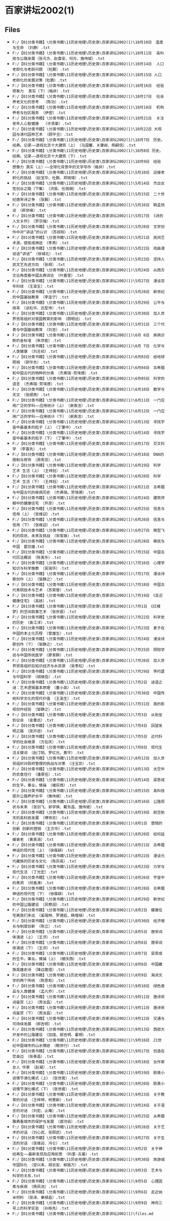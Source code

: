 # 百家讲坛2002(1)

## Files

- `F:/【01分类书籍】\分类书籍\11历史地理\历史类\百家讲坛2002(1)\10月10日　温度与生命　（刘静）.txt`
- `F:/【01分类书籍】\分类书籍\11历史地理\历史类\百家讲坛2002(1)\10月11日  高科技与公路发展（张元方、赵喜安、何光、施伟斌）.txt`
- `F:/【01分类书籍】\分类书籍\11历史地理\历史类\百家讲坛2002(1)\10月14日  人口老龄化与老龄问题 （杜鹏）.txt`
- `F:/【01分类书籍】\分类书籍\11历史地理\历史类\百家讲坛2002(1)\10月15日 人口老龄化的发展对策（杜鹏）.txt`
- `F:/【01分类书籍】\分类书籍\11历史地理\历史类\百家讲坛2002(1)\10月16日  经验  想象力  真实（下）（格非）.txt`
- `F:/【01分类书籍】\分类书籍\11历史地理\历史类\百家讲坛2002(1)\10月17日  社会养老文化的思考  （陈功）.txt`
- `F:/【01分类书籍】\分类书籍\11历史地理\历史类\百家讲坛2002(1)\10月18日  机构养老与社区服务 （伊密）.txt`
- `F:/【01分类书籍】\分类书籍\11历史地理\历史类\百家讲坛2002(1)\10月21日  关注老年人心智健康  （许贤豪）.txt`
- `F:/【01分类书籍】\分类书籍\11历史地理\历史类\百家讲坛2002(1)\10月22日 大观园与清代园林艺术 （顾平旦）.txt`
- `F:/【01分类书籍】\分类书籍\11历史地理\历史类\百家讲坛2002(1)\10月7日　历史。经典。记录——透视北京十大建筑（上）　（马国馨、关肇邺、杨嗣信）.txt`
- `F:/【01分类书籍】\分类书籍\11历史地理\历史类\百家讲坛2002(1)\10月8日 历史。经典。记录——透视北京十大建筑（下）.txt`
- `F:/【01分类书籍】\分类书籍\11历史地理\历史类\百家讲坛2002(1)\10月9日　经验 想像力 真实（上）——全球化背景中的文学写作（格非）.txt`
- `F:/【01分类书籍】\分类书籍\11历史地理\历史类\百家讲坛2002(1)\5月10日　迎接老龄化的挑战　（赵宝华、杜鹏、郑晓瑛）.txt`
- `F:/【01分类书籍】\分类书籍\11历史地理\历史类\百家讲坛2002(1)\5月14日　杰出女性创业之路（下集）　（洪英、任丽娟）.txt`
- `F:/【01分类书籍】\分类书籍\11历史地理\历史类\百家讲坛2002(1)\5月15日　二十世纪唐宋诗之争　（张毅）.txt`
- `F:/【01分类书籍】\分类书籍\11历史地理\历史类\百家讲坛2002(1)\5月16日　韩孟琐谈　（郝世峰）.txt`
- `F:/【01分类书籍】\分类书籍\11历史地理\历史类\百家讲坛2002(1)\5月17日 《诗的人文关怀》　（罗宗强）.txt`
- `F:/【01分类书籍】\分类书籍\11历史地理\历史类\百家讲坛2002(1)\5月20日　文学创作中对“讲话”的认识　（苏叔阳）.txt`
- `F:/【01分类书籍】\分类书籍\11历史地理\历史类\百家讲坛2002(1)\5月21日　民间艺术源，提炼成神迹　（李燕）.txt`
- `F:/【01分类书籍】\分类书籍\11历史地理\历史类\百家讲坛2002(1)\5月22日　戏曲漫说话“讲话”　（徐城北）.txt`
- `F:/【01分类书籍】\分类书籍\11历史地理\历史类\百家讲坛2002(1)\5月23日　坚持人民文艺先进方向　（张炯）.txt`
- `F:/【01分类书籍】\分类书籍\11历史地理\历史类\百家讲坛2002(1)\5月24日　从西方文论角度看中国古典词论　（叶嘉莹）.txt`
- `F:/【01分类书籍】\分类书籍\11历史地理\历史类\百家讲坛2002(1)\5月27日　漫谈百年科技　（王渝生）.txt`
- `F:/【01分类书籍】\分类书籍\11历史地理\历史类\百家讲坛2002(1)\5月28日　新世纪的中国基础教育　（李连宁）.txt`
- `F:/【01分类书籍】\分类书籍\11历史地理\历史类\百家讲坛2002(1)\5月29日　公平与效率　（谈松华、吕型伟）.txt`
- `F:/【01分类书籍】\分类书籍\11历史地理\历史类\百家讲坛2002(1)\5月30日　加入世界贸易组织对我国教育的影响　（顾明远）.txt`
- `F:/【01分类书籍】\分类书籍\11历史地理\历史类\百家讲坛2002(1)\5月31日　三个代表与中国基础教育　（刘吉）.txt`
- `F:/【01分类书籍】\分类书籍\11历史地理\历史类\百家讲坛2002(1)\6月 6日　疾病诊断的金标准　（朱世能）.txt`
- `F:/【01分类书籍】\分类书籍\11历史地理\历史类\百家讲坛2002(1)\6月 7日　化学与人类健康　（刘旦初）.txt`
- `F:/【01分类书籍】\分类书籍\11历史地理\历史类\百家讲坛2002(1)\6月03日　给地球照相　（郭华东）.txt`
- `F:/【01分类书籍】\分类书籍\11历史地理\历史类\百家讲坛2002(1)\6月04日　古希腊和中国古代的物种的分类　（杰弗瑞·劳埃德）.txt`
- `F:/【01分类书籍】\分类书籍\11历史地理\历史类\百家讲坛2002(1)\6月05日　科学的语言　（杰弗瑞·劳埃德）.txt`
- `F:/【01分类书籍】\分类书籍\11历史地理\历史类\百家讲坛2002(1)\6月10日　数学与天文　（张顺燕）.txt`
- `F:/【01分类书籍】\分类书籍\11历史地理\历史类\百家讲坛2002(1)\6月11日　一门应用广泛的学科——应用统计（上）　（谢衷洁）.txt`
- `F:/【01分类书籍】\分类书籍\11历史地理\历史类\百家讲坛2002(1)\6月12日　一门应用广泛的学科——应用统计（下）　（谢衷洁）.txt`
- `F:/【01分类书籍】\分类书籍\11历史地理\历史类\百家讲坛2002(1)\6月13日　寻找宇宙中最基本的粒子（上）　（丁肇中）.txt`
- `F:/【01分类书籍】\分类书籍\11历史地理\历史类\百家讲坛2002(1)\6月14日　寻找宇宙中最基本的粒子（下）　（丁肇中）.txt`
- `F:/【01分类书籍】\分类书籍\11历史地理\历史类\百家讲坛2002(1)\6月17日　交叉科学　（李喜先）.txt`
- `F:/【01分类书籍】\分类书籍\11历史地理\历史类\百家讲坛2002(1)\6月18日　DNA的限制与修饰　（周秀芬）.txt`
- `F:/【01分类书籍】\分类书籍\11历史地理\历史类\百家讲坛2002(1)\6月19日　科学 艺术 生活（上）　（王炜钰）.txt`
- `F:/【01分类书籍】\分类书籍\11历史地理\历史类\百家讲坛2002(1)\6月20日　科学 艺术 生活（下）　（王炜钰）.txt`
- `F:/【01分类书籍】\分类书籍\11历史地理\历史类\百家讲坛2002(1)\6月21日　古希腊与中国古代的疾病历史　（杰弗瑞。劳埃德）.txt`
- `F:/【01分类书籍】\分类书籍\11历史地理\历史类\百家讲坛2002(1)\6月24日　建筑师眼中的健康住宅　（开彦）.txt`
- `F:/【01分类书籍】\分类书籍\11历史地理\历史类\百家讲坛2002(1)\6月25日　信息与信用（上）　（张维迎）.txt`
- `F:/【01分类书籍】\分类书籍\11历史地理\历史类\百家讲坛2002(1)\6月26日　信息与信用（下）　（张维迎）.txt`
- `F:/【01分类书籍】\分类书籍\11历史地理\历史类\百家讲坛2002(1)\6月27日　微型飞机的现状、未来及挑战　（宋笔锋）.txt`
- `F:/【01分类书籍】\分类书籍\11历史地理\历史类\百家讲坛2002(1)\6月28日　移民与中国　葛剑雄.txt`
- `F:/【01分类书籍】\分类书籍\11历史地理\历史类\百家讲坛2002(1)\7月15日　中国古代历法概说　（陈美东）.txt`
- `F:/【01分类书籍】\分类书籍\11历史地理\历史类\百家讲坛2002(1)\7月16日　心理学知识与科学施教　（吴瑞华）.txt`
- `F:/【01分类书籍】\分类书籍\11历史地理\历史类\百家讲坛2002(1)\7月17日　漫谈诗歌创作（上）　（邹静之）.txt`
- `F:/【01分类书籍】\分类书籍\11历史地理\历史类\百家讲坛2002(1)\7月18日　中国古代青铜技术与艺术　（苏荣誉）.txt`
- `F:/【01分类书籍】\分类书籍\11历史地理\历史类\百家讲坛2002(1)\7月19日　《走近健康住宅》　（高拯）.txt`
- `F:/【01分类书籍】\分类书籍\11历史地理\历史类\百家讲坛2002(1)\7月1日　《红楼梦》的空间叙事艺术　（张世君）.txt`
- `F:/【01分类书籍】\分类书籍\11历史地理\历史类\百家讲坛2002(1)\7月22日　科学史的历史　（袁江洋）.txt`
- `F:/【01分类书籍】\分类书籍\11历史地理\历史类\百家讲坛2002(1)\7月23日　麦子在中国的本土化历程　（曾雄生）.txt`
- `F:/【01分类书籍】\分类书籍\11历史地理\历史类\百家讲坛2002(1)\7月24日　漫谈诗歌创作（下）　（邹静之）.txt`
- `F:/【01分类书籍】\分类书籍\11历史地理\历史类\百家讲坛2002(1)\7月25日　阴阳学说与中国传统医学　（廖育群）.txt`
- `F:/【01分类书籍】\分类书籍\11历史地理\历史类\百家讲坛2002(1)\7月26日　加入世界贸易组织后知识经济与水资源　（吴季松）.txt`
- `F:/【01分类书籍】\分类书籍\11历史地理\历史类\百家讲坛2002(1)\7月29日　李约瑟与中国科学　（胡维佳）.txt`
- `F:/【01分类书籍】\分类书籍\11历史地理\历史类\百家讲坛2002(1)\7月2日　谜语之谜：艺术逻辑基本原理　（董小英）.txt`
- `F:/【01分类书籍】\分类书籍\11历史地理\历史类\百家讲坛2002(1)\7月30日　中国传统科学文化的现代价值　（王渝生）.txt`
- `F:/【01分类书籍】\分类书籍\11历史地理\历史类\百家讲坛2002(1)\7月31日　我的影视创作经验　（邹静之）.txt`
- `F:/【01分类书籍】\分类书籍\11历史地理\历史类\百家讲坛2002(1)\7月3日　从街垒到议会　（金重远）.txt`
- `F:/【01分类书籍】\分类书籍\11历史地理\历史类\百家讲坛2002(1)\7月4日　回望发明之路　（张开逊）.txt`
- `F:/【01分类书籍】\分类书籍\11历史地理\历史类\百家讲坛2002(1)\7月5日　近代科学的社会根源　（方在庆）.txt`
- `F:/【01分类书籍】\分类书籍\11历史地理\历史类\百家讲坛2002(1)\7月8日　现代生活关键词　（赵汀阳、罗红光、黄平）.txt`
- `F:/【01分类书籍】\分类书籍\11历史地理\历史类\百家讲坛2002(1)\8月12日　加入世贸组织对政府管理的挑战与对策　（汪玉凯）.txt`
- `F:/【01分类书籍】\分类书籍\11历史地理\历史类\百家讲坛2002(1)\8月13日　太空中的衣食住行　（潘厚任）.txt`
- `F:/【01分类书籍】\分类书籍\11历史地理\历史类\百家讲坛2002(1)\8月14日　梁思成的生平。事业。情操　（楼庆西）.txt`
- `F:/【01分类书籍】\分类书籍\11历史地理\历史类\百家讲坛2002(1)\8月15日　高科技提升公路养护水平　（施伟斌）.txt`
- `F:/【01分类书籍】\分类书籍\11历史地理\历史类\百家讲坛2002(1)\8月16日　公路现状与未来　（张剑飞、郭学焕、戴东昌、施伟斌）.txt`
- `F:/【01分类书籍】\分类书籍\11历史地理\历史类\百家讲坛2002(1)\8月19日　航空航天的高科技发展　（傅恒志）.txt`
- `F:/【01分类书籍】\分类书籍\11历史地理\历史类\百家讲坛2002(1)\8月1日　营销的创新 创新的营销　（王方华）.txt`
- `F:/【01分类书籍】\分类书籍\11历史地理\历史类\百家讲坛2002(1)\8月20日　如何延缓衰老　（黄美涓）.txt`
- `F:/【01分类书籍】\分类书籍\11历史地理\历史类\百家讲坛2002(1)\8月21日　古希腊神话的现代性（上）　（徐葆耕）.txt`
- `F:/【01分类书籍】\分类书籍\11历史地理\历史类\百家讲坛2002(1)\8月22日　漫谈元代藏族的历史与文化　（陈庆英）.txt`
- `F:/【01分类书籍】\分类书籍\11历史地理\历史类\百家讲坛2002(1)\8月23日　力学与现代生活　（丁光宏）.txt`
- `F:/【01分类书籍】\分类书籍\11历史地理\历史类\百家讲坛2002(1)\8月26日　宇宙中的黑洞　（何香涛）.txt`
- `F:/【01分类书籍】\分类书籍\11历史地理\历史类\百家讲坛2002(1)\8月28日　古希腊神话的现代性（下）　（徐葆耕）.txt`
- `F:/【01分类书籍】\分类书籍\11历史地理\历史类\百家讲坛2002(1)\8月29日　新世纪的中国公路建设　（凤懋润）.txt`
- `F:/【01分类书籍】\分类书籍\11历史地理\历史类\百家讲坛2002(1)\8月2日　健康住宅离我们多远　（奚瑞林、罗德启、韩增禄）.txt`
- `F:/【01分类书籍】\分类书籍\11历史地理\历史类\百家讲坛2002(1)\8月30日　经济增长与制度创新　（陈立）.txt`
- `F:/【01分类书籍】\分类书籍\11历史地理\历史类\百家讲坛2002(1)\8月5日　唐宋词体演进（上）　（王洪）.txt`
- `F:/【01分类书籍】\分类书籍\11历史地理\历史类\百家讲坛2002(1)\8月6日　唐宋词体演进（下）　（王洪）.txt`
- `F:/【01分类书籍】\分类书籍\11历史地理\历史类\百家讲坛2002(1)\8月7日　梁思成的生平。事业。情操（上）　（楼庆西）.txt`
- `F:/【01分类书籍】\分类书籍\11历史地理\历史类\百家讲坛2002(1)\8月8日　中国藏族英雄史诗　（降边嘉措）.txt`
- `F:/【01分类书籍】\分类书籍\11历史地理\历史类\百家讲坛2002(1)\8月9日　海派文学的两个传统　（陈思和）.txt`
- `F:/【01分类书籍】\分类书籍\11历史地理\历史类\百家讲坛2002(1)\9月10日　绿色食品与人类健康　（孟凡乔）.txt`
- `F:/【01分类书籍】\分类书籍\11历史地理\历史类\百家讲坛2002(1)\9月11日　唐诗宋词鉴赏（上）　（周汝昌）.txt`
- `F:/【01分类书籍】\分类书籍\11历史地理\历史类\百家讲坛2002(1)\9月11日　唐诗宋词鉴赏（下）　（周汝昌）.txt`
- `F:/【01分类书籍】\分类书籍\11历史地理\历史类\百家讲坛2002(1)\9月12日　交通与可持续发展　（郝吉明）.txt`
- `F:/【01分类书籍】\分类书籍\11历史地理\历史类\百家讲坛2002(1)\9月13日　西部大开发中的公路建设　（加措、郝吉明、霍明）.txt`
- `F:/【01分类书籍】\分类书籍\11历史地理\历史类\百家讲坛2002(1)\9月16日　21世纪中国城市的山水情结　（鲍世行）.txt`
- `F:/【01分类书籍】\分类书籍\11历史地理\历史类\百家讲坛2002(1)\9月17日　创造在您身边　（张泰昌）.txt`
- `F:/【01分类书籍】\分类书籍\11历史地理\历史类\百家讲坛2002(1)\9月18日　女作家 女人 作家　（赵凝）.txt`
- `F:/【01分类书籍】\分类书籍\11历史地理\历史类\百家讲坛2002(1)\9月19日　欧美小说情节演化模式（上）　（张世君）.txt`
- `F:/【01分类书籍】\分类书籍\11历史地理\历史类\百家讲坛2002(1)\9月20日　欧美小说情节演化模式（下）　（张世君）.txt`
- `F:/【01分类书籍】\分类书籍\11历史地理\历史类\百家讲坛2002(1)\9月23日　关于教育的对话　（王梓坤、柯惠新）.txt`
- `F:/【01分类书籍】\分类书籍\11历史地理\历史类\百家讲坛2002(1)\9月24日　关于语言的对话　（刘宏、止庵）.txt`
- `F:/【01分类书籍】\分类书籍\11历史地理\历史类\百家讲坛2002(1)\9月25日　从希腊雅典看城市的保护与发展　（虞河岳）.txt`
- `F:/【01分类书籍】\分类书籍\11历史地理\历史类\百家讲坛2002(1)\9月26日　关于艺术的对话　（刘心武、张颐武）.txt`
- `F:/【01分类书籍】\分类书籍\11历史地理\历史类\百家讲坛2002(1)\9月27日　关于生活的对话　（张维迎、冯仑）.txt`
- `F:/【01分类书籍】\分类书籍\11历史地理\历史类\百家讲坛2002(1)\9月2日　关于神经再生——最新发现及应用前景　（科里·古曼）.txt`
- `F:/【01分类书籍】\分类书籍\11历史地理\历史类\百家讲坛2002(1)\9月30日　旅游城市国际化　（安兴本、胡志安、柳振万）.txt`
- `F:/【01分类书籍】\分类书籍\11历史地理\历史类\百家讲坛2002(1)\9月3日　艺术与科学的关系.txt`
- `F:/【01分类书籍】\分类书籍\11历史地理\历史类\百家讲坛2002(1)\9月5日　心理因素与疾病　（杨凤池）.txt`
- `F:/【01分类书籍】\分类书籍\11历史地理\历史类\百家讲坛2002(1)\9月6日　走近纳米材料　（张泽、秦禄昌）.txt`
- `F:/【01分类书籍】\分类书籍\11历史地理\历史类\百家讲坛2002(1)\9月9日　神舟三号上的科学实验　（孙辉先）.txt`
- `F:/【01分类书籍】\分类书籍\11历史地理\历史类\百家讲坛2002(1)\files.md`
